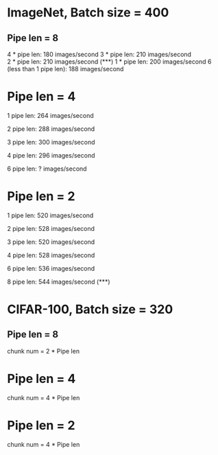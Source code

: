 # ImageNet, Batch size = 400

##  Pipe len = 8

4 * pipe len: 180 images/second
3 * pipe len: 210 images/second   
2 * pipe len: 210 images/second (***)
1 * pipe len: 200 images/second
6 (less than 1 pipe len): 188 images/second

# Pipe len = 4

1 pipe len: 264 images/second

2 pipe len: 288 images/second

3 pipe len: 300 images/second

4 pipe len: 296 images/second

6 pipe len: ? images/second


# Pipe len = 2
1 pipe len: 520 images/second

2 pipe len: 528 images/second

3 pipe len: 520 images/second

4 pipe len: 528 images/second

6 pipe len: 536 images/second

8 pipe len: 544 images/second (***)

# CIFAR-100, Batch size = 320

##  Pipe len = 8
chunk num = 2 * Pipe len

# Pipe len = 4
chunk num = 4 * Pipe len

# Pipe len = 2
chunk num = 4 * Pipe len

